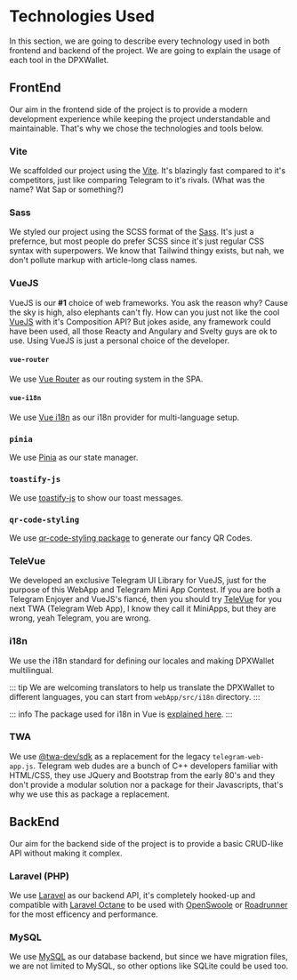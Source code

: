 # Technologies Used
In this section, we are going to describe every technology used in both frontend and backend of the project. We are going to explain the usage of each tool in the DPXWallet.

## FrontEnd
Our aim in the frontend side of the project is to provide a modern development experience while keeping the project understandable and maintainable. That's why we chose the technologies and tools below.

### Vite
We scaffolded our project using the [Vite](https://vitejs.dev/). It's blazingly fast compared to it's competitors, just like comparing Telegram to it's rivals. (What was the name? Wat Sap or something?)

### Sass
We styled our project using the SCSS format of the [Sass](https://sass-lang.com/). It's just a prefernce, but most people do prefer SCSS since it's just regular CSS syntax with superpowers. We know that Tailwind thingy exists, but nah, we don't pollute markup with article-long class names.

### VueJS
VueJS is our **#1** choice of web frameworks. You ask the reason why? Cause the sky is high, also elephants can't fly. How can you just not like the cool [VueJS](https://vuejs.org/) with it's Composition API? But jokes aside, any framework could have been used, all those Reacty and Angulary and Svelty guys are ok to use. Using VueJS is just a personal choice of the developer.

#### `vue-router`
We use [Vue Router](https://router.vuejs.org/) as our routing system in the SPA.

#### `vue-i18n`
We use [Vue i18n](https://vue-i18n.intlify.dev/) as our i18n provider for multi-language setup.

### `pinia`
We use [Pinia](https://pinia.vuejs.org/) as our state manager.

### `toastify-js`
We use [toastify-js](https://apvarun.github.io/toastify-js/) to show our toast messages.

### `qr-code-styling`
We use [qr-code-styling package](https://www.npmjs.com/package/qr-code-styling) to generate our fancy QR Codes.

### TeleVue
We developed an exclusive Telegram UI Library for VueJS, just for the purpose of this WebApp and Telegram Mini App Contest. If you are both a Telegram Enjoyer and VueJS's fiancé, then you should try [TeleVue](https://github.com/erfanmola/TeleVue) for you next TWA (Telegram Web App), I know they call it MiniApps, but they are wrong, yeah Telegram, you are wrong.

### i18n
We use the i18n standard for defining our locales and making DPXWallet multilingual.

::: tip
We are welcoming translators to help us translate the DPXWallet to different languages, you can start from `webApp/src/i18n` directory.
:::

::: info
The package used for i18n in Vue is [explained here](#vue-i18n).
:::

### TWA

We use [@twa-dev/sdk](https://github.com/twa-dev/SDK) as a replacement for the legacy `telegram-web-app.js`. Telegram web dudes are a bunch of C++ developers familiar with HTML/CSS, they use JQuery and Bootstrap from the early 80's and they don't provide a modular solution nor a package for their Javascripts, that's why we use this as package a replacement. 

## BackEnd
Our aim for the backend side of the project is to provide a basic CRUD-like API without making it complex.

### Laravel (PHP)
We use [Laravel](https://laravel.com/) as our backend API, it's completely hooked-up and compatible with [Laravel Octane](https://laravel.com/docs/10.x/octane) to be used with [OpenSwoole](https://openswoole.com/) or [Roadrunner](https://roadrunner.dev/) for the most efficency and performance.

### MySQL
We use [MySQL](https://www.mysql.com/) as our database backend, but since we have migration files, we are not limited to MySQL, so other options like SQLite could be used too.